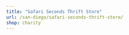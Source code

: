 ```yaml
---
title: "Safari Seconds Thrift Store"
url: /san-diego/safari-seconds-thrift-store/
shop: charity
---
```

